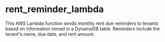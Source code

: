 # rent_reminder_lambda

This AWS Lambda function sends monthly rent due reminders to tenants based on information stored in a DynamoDB table. Reminders include the tenant's name, due date, and rent amount.

